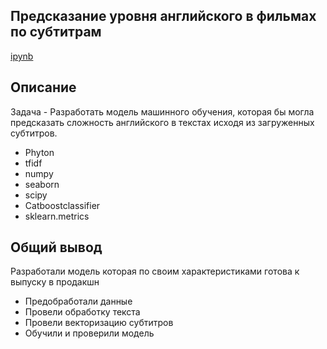 ## Предсказание уровня английского в фильмах по субтитрам
   [ipynb](https://github.com/Alextost983/Porfolio/blob/main/English_Level_Env/level_of_eng.ipynb)
## Описание
  Задача - Разработать модель машинного обучения, которая бы могла предсказать сложность английского в текстах исходя из загруженных субтитров.
 - Phyton
 - tfidf
 - numpy
 - seaborn
 - scipy
 - Catboostclassifier
 - sklearn.metrics
## Общий вывод
Разработали модель которая по своим характеристиками готова к выпуску в продакшн

- Предобработали данные
- Провели обработку текста
- Провели векторизацию субтитров
- Обучили и проверили модель
###

